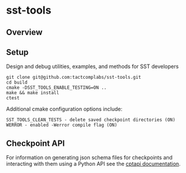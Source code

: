 # sst-tools

## Overview

## Setup
Design and debug utilities, examples, and methods for SST developers

    git clone git@github.com:tactcomplabs/sst-tools.git
    cd build
    cmake -DSST_TOOLS_ENABLE_TESTING=ON ..
    make && make install
    ctest


Additional cmake configuration options include:

    SST_TOOLS_CLEAN_TESTS - delete saved checkpoint directories (ON)
    WERROR - enabled -Werror compile flag (ON)

## Checkpoint API
For information on generating json schema files for checkpoints and interacting with them using a Python API see the [cptapi documentation](test/cptapi/README.md).
